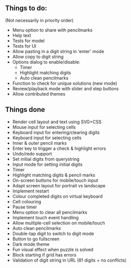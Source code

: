 ## Things to do:
(Not necessarily in priority order)

* Menu option to share with pencilmarks
* Help text
* Tests for model
* Tests for UI
* Allow pasting in a digit string in 'enter' mode
* Allow copy to digit string
* Options dialog to enable/disable:
  * Timer
  * Highlight matching digits
  * Auto clean pencilmarks
* Function to check for unique solutions (new mode)
* Review/playback mode with slider and step buttons
* Allow contributed themes

## Things done
* Render cell layout and text using SVG+CSS
* Mouse input for selecting cells
* Keyboard input for entering/clearing digits
* Keyboard input for selecting cells
* Inner & outer pencil marks
* Enter key to trigger a check & highlight errors
* Undo/redo support
* Set initial digits from querystring
* Input mode for setting initial digits
* Timer
* Highlight matching digits & pencil marks
* On-screen buttons for mobile/touch input
* Adapt screen layout for portrait vs landscape
* Implement restart
* Colour completed digits on virtual keyboard
* Cell colouring
* Pause timer
* Menu option to clear all pencilmarks
* Implement touch event handling
* Allow multiple-cell selection on mobile/touch
* Auto clean pencilmarks
* Double-tap digit to switch to digit mode
* Button to go fullscreen
* Dark mode theme
* Fun visual effect when puzzle is solved
* Block starting if grid has errors
* Validation of digit string in URL (81 digits + no conflicts)
